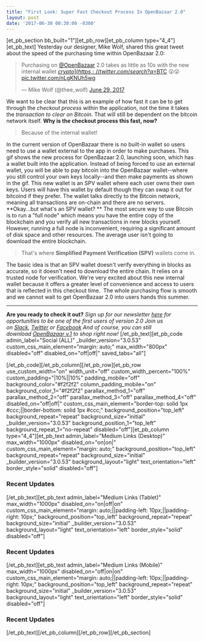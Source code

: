 ```yaml
---
title: "First Look: Super Fast Checkout Process In OpenBazaar 2.0" 
layout: post
date: '2017-06-30 00:30:00 -0300'
---
```

        
\[et\_pb\_section bb\_built="1"\]\[et\_pb\_row\]\[et\_pb\_column type="4\_4"\]\[et\_pb\_text\] Yesterday our designer, Mike Wolf, shared this great tweet about the speed of the purchasing time within OpenBazaar 2.0:

> Purchasing on [@OpenBazaar](https://twitter.com/openbazaar) 2.0 takes as little as 10s with the new internal wallet [$crypto](https://twitter.com/search?q=%24crypto&src=ctag) [$BTC](https://twitter.com/search?q=%24BTC&src=ctag) 😮😮 [pic.twitter.com/nLgKNUh5wg](https://t.co/nLgKNUh5wg)
> 
> — Mike Wolf (@thee_wolf) [June 29, 2017](https://twitter.com/thee_wolf/status/880470093804654593)

We want to be clear that this is an example of how fast it can be to get through the _checkout process_ within the application, not the time it takes the _transaction to clear on Bitcoin_. That will still be dependent on the bitcoin network itself. **Why is the checkout process this fast, now?**

> Because of the internal wallet!

In the current version of OpenBazaar there is no built-in wallet so users need to use a wallet external to the app in order to make purchases. This gif shows the new process for OpenBazaar 2.0, launching soon, which has a wallet built into the application. Instead of being forced to use an external wallet, you will be able to pay bitcoin into the OpenBazaar wallet--where you still control your own keys locally--and then make payments as shown in the gif. This new wallet is an SPV wallet where each user owns their own keys. Users will have this wallet by default though they can swap it out for bitcoind if they prefer. The wallet talks directly to the Bitcoin network, meaning all transactions are on-chain and there are no servers. **Okay...but what's an SPV wallet? ** The most secure way to use Bitcoin is to run a "full node" which means you have the entire copy of the blockchain and you verify all new transactions in new blocks yourself. However, running a full node is inconvenient, requiring a significant amount of disk space and other resources. The average user isn't going to download the entire blockchain.

> That's where **Simplified Payment Verification (SPV)** wallets come in.

The basic idea is that an SPV wallet doesn't verify everything in blocks as accurate, so it doesn't need to download the entire chain. It relies on a trusted node for verification. We're very excited about this new internal wallet because it offers a greater level of convenience and access to users that is reflected in this checkout time.  The whole purchasing flow is smooth and we cannot wait to get OpenBazaar 2.0 into users hands this summer.

* * *

**Are you ready to check it out?** _Sign up for our newsletter [here](https://www.openbazaar.org/newsletter) for opportunities to be one of the first users of version 2.0 [](https://openbazaar.org/) Join us on [Slack](http://slack.openbazaar.org/), [Twitter](https://twitter.com/openbazaar) or [Facebook](https://facebook.com/openbazaarproject)_ _And of course, you can still download [OpenBazaar v.1](https://openbazaar.org/) to shop right now!_ \[/et\_pb\_text\]\[et\_pb\_code admin\_label="Social (ALL)" \_builder\_version="3.0.53" custom\_css\_main\_element="margin: auto;" max\_width="800px" disabled="off" disabled\_on="off|off|" saved\_tabs="all"\]<div width="100%" style="margin: 0 auto !important;"><!-- \[et\_pb\_line\_break\_holder\] --><!-- \[et\_pb\_line\_break\_holder\] --><div class="a2a\_kit a2a\_kit\_size\_32 a2a\_default\_style"><!-- \[et\_pb\_line\_break\_holder\] --> <a class="a2a\_button\_tumblr"></a><!-- \[et\_pb\_line\_break\_holder\] --> <a class="a2a\_button\_facebook"></a><!-- \[et\_pb\_line\_break\_holder\] --> <a class="a2a\_button\_twitter"></a><!-- \[et\_pb\_line\_break\_holder\] --> <a class="a2a\_dd" href="https://www.addtoany.com/share"></a><!-- \[et\_pb\_line\_break\_holder\] --></div><!-- \[et\_pb\_line\_break\_holder\] --><!-- \[et\_pb\_line\_break\_holder\] --><script async src="https://static.addtoany.com/menu/page.js"></script><!-- \[et\_pb\_line\_break\_holder\] --><!-- \[et\_pb\_line\_break\_holder\] --></div>\[/et\_pb\_code\]\[/et\_pb\_column\]\[/et\_pb\_row\]\[et\_pb\_row use\_custom\_width="on" width\_unit="off" custom\_width\_percent="100%" custom\_padding="|10%||10%" padding\_mobile="off" background\_color="#f2f2f2" column\_padding\_mobile="on" background\_color\_1="#f2f2f2" parallax\_method\_1="off" parallax\_method\_2="off" parallax\_method\_3="off" parallax\_method\_4="off" disabled\_on="off|off|" custom\_css\_main\_element="border-top: solid 1px #ccc;||border-bottom: solid 1px #ccc;" background\_position="top\_left" background\_repeat="repeat" background\_size="initial" \_builder\_version="3.0.53" background\_position\_1="top\_left" background\_repeat\_1="no-repeat" disabled="off"\]\[et\_pb\_column type="4\_4"\]\[et\_pb\_text admin\_label="Medium Links (Desktop)" max\_width="1000px" disabled\_on="on|on|" custom\_css\_main\_element="margin: auto;" background\_position="top\_left" background\_repeat="repeat" background\_size="initial" \_builder\_version="3.0.53" background\_layout="light" text\_orientation="left" border_style="solid" disabled="off"\]

### Recent Updates

\[/et\_pb\_text\]\[et\_pb\_text admin\_label="Medium Links (Tablet)" max\_width="1000px" disabled\_on="on|off|on" custom\_css\_main\_element="margin: auto;||padding-left: 10px;||padding-right: 10px;" background\_position="top\_left" background\_repeat="repeat" background\_size="initial" \_builder\_version="3.0.53" background\_layout="light" text\_orientation="left" border_style="solid" disabled="off"\]

### Recent Updates

\[/et\_pb\_text\]\[et\_pb\_text admin\_label="Medium Links (Mobile)" max\_width="1000px" disabled\_on="off|on|on" custom\_css\_main\_element="margin: auto;||padding-left: 10px;||padding-right: 10px;" background\_position="top\_left" background\_repeat="repeat" background\_size="initial" \_builder\_version="3.0.53" background\_layout="light" text\_orientation="left" border_style="solid" disabled="off"\]

### Recent Updates

\[/et\_pb\_text\]\[/et\_pb\_column\]\[/et\_pb\_row\]\[/et\_pb\_section\]